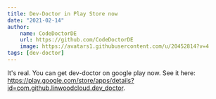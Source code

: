 ```yaml
---
title: Dev-Doctor in Play Store now
date: "2021-02-14"
author: 
    name: CodeDoctorDE
    url: https://github.com/CodeDoctorDE
    image: https://avatars1.githubusercontent.com/u/20452814?v=4
tags: [dev-doctor]
---
```


It's real. You can get dev-doctor on google play now. See it here: <https://play.google.com/store/apps/details?id=com.github.linwoodcloud.dev_doctor>.
